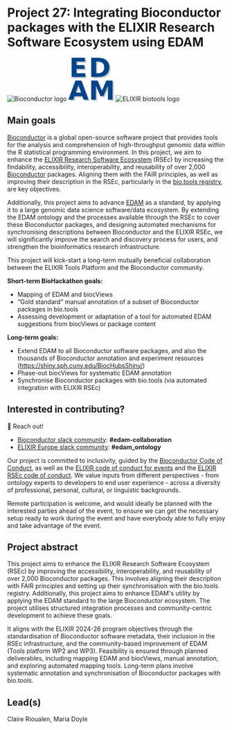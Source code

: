 # Project 27: Integrating Bioconductor packages with the ELIXIR Research Software Ecosystem using EDAM

<img src="https://www.bioconductor.org/images/logo/png/bioconductor_logo_cmyk.png" alt="Bioconductor logo" height="100">
<img src="https://github.com/edamontology/edamontology/blob/main/EDAM-logo-square.svg" alt="EDAM logo" height="100">
<img src="https://elixir-europe.org/sites/default/files/images/biotools-logo.png" alt="ELIXIR biotools logo" height="100">

## Main goals

[Bioconductor](https://zenodo.org/records/8400205) is a global open-source software project that provides tools for the analysis and comprehension of high-throughput genomic data within the R statistical programming environment. In this project, we aim to enhance the [ELIXIR Research Software Ecosystem](https://f1000research.com/posters/12-1026) (RSEc) by increasing the findability, accessibility, interoperability, and reusability of over 2,000 [Bioconductor](https://bioconductor.org/) packages. Aligning them with the FAIR principles, as well as improving their description in the RSEc, particularly in the [bio.tools registry](https://bio.tools/), are key objectives. 

Additionally, this project aims to advance [EDAM](https://edamontology.org/page) as a standard, by applying it to a large genomic data science software/data ecosystem. By extending the EDAM ontology and the processes available through the RSEc to cover these Bioconductor packages, and designing automated mechanisms for synchronising descriptions between Bioconductor and the ELIXIR RSEc, we will significantly improve the search and discovery process for users, and strengthen the bioinformatics research infrastructure.

This project will kick-start a long-term mutually beneficial collaboration between the ELIXIR Tools Platform and the Bioconductor community. 

**Short-term BioHackathon goals:**

* Mapping of EDAM and biocViews
* “Gold standard" manual annotation of a subset of Bioconductor packages in bio.tools
* Assessing development or adaptation of a tool for automated EDAM suggestions from biocViews or package content

**Long-term goals:**

* Extend EDAM to all Bioconductor software packages, and also the thousands of Bioconductor annotation and experiment resources (https://shiny.sph.cuny.edu/BiocHubsShiny/) 
* Phase-out biocViews for systematic EDAM annotation
* Synchronise Bioconductor packages with bio.tools (via automated integration with ELIXIR RSEc)

## Interested in contributing?

:loudspeaker: Reach out! 

* [Bioconductor slack community](https://community-bioc.slack.com/): **#edam-collaboration** 
* [ELIXIR Europe slack community](https://elixir-europe.slack.com/): **#edam_ontology** 

Our project is committed to inclusivity, guided by the [Bioconductor Code of Conduct](https://www.bioconductor.org/about/code-of-conduct), as well as the [ELIXIR code of conduct for events](https://elixir-europe.org/events/code-of-conduct) and the [ELIXIR RSEc code of conduct](https://github.com/research-software-ecosystem/content/blob/master/CODE_OF_CONDUCT.md). We value inputs from different perspectives - from ontology experts to developers to end user experience - across a diversity of professional, personal, cultural, or linguistic backgrounds.

Remote participation is welcome, and would ideally be planned with the interested parties ahead of the event, to ensure we can get the necessary setup ready to work during the event and have everybody able to fully enjoy and take advantage of the event.

## Project abstract

This project aims to enhance the ELIXIR Research Software Ecosystem (RSEc) by improving the accessibility, interoperability, and reusability of over 2,000 Bioconductor packages. This involves aligning their description with FAIR principles and setting up their synchronisation with the bio.tools registry. Additionally, this project aims to enhance EDAM's utility by applying the EDAM standard to the large Bioconductor ecosystem. The project utilises structured integration processes and community-centric development to achieve these goals. 

It aligns with the ELIXIR 2024-26 program objectives through the standardisation of Bioconductor software metadata, their inclusion in the RSEc infrastructure, and the community-based improvement of EDAM (Tools platform WP2 and WP3). Feasibility is ensured through planned deliverables, including mapping EDAM and biocViews, manual annotation, and exploring automated mapping tools. Long-term plans involve systematic annotation and synchronisation of Bioconductor packages with bio.tools.

## Lead(s)

Claire Rioualen, Maria Doyle


